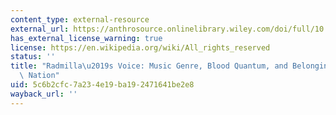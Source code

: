 ```yaml
---
content_type: external-resource
external_url: https://anthrosource.onlinelibrary.wiley.com/doi/full/10.14506/ca29.2.11
has_external_license_warning: true
license: https://en.wikipedia.org/wiki/All_rights_reserved
status: ''
title: "Radmilla\u2019s Voice: Music Genre, Blood Quantum, and Belonging on the Navajo\
  \ Nation"
uid: 5c6b2cfc-7a23-4e19-ba19-2471641be2e8
wayback_url: ''
---
```

